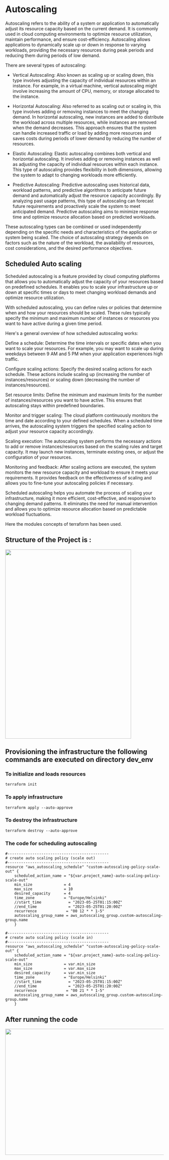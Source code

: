 # Autoscaling

Autoscaling refers to the ability of a system or application to automatically adjust its resource capacity based on the current demand. It is commonly used in cloud computing environments to optimize resource utilization, maintain performance, and ensure cost-efficiency. Autoscaling allows applications to dynamically scale up or down in response to varying workloads, providing the necessary resources during peak periods and reducing them during periods of low demand.

There are several types of autoscaling:

- Vertical Autoscaling: Also known as scaling up or scaling down, this type involves adjusting the capacity of individual resources within an instance. For example, in a virtual machine, vertical autoscaling might involve increasing the amount of CPU, memory, or storage allocated to the instance.

- Horizontal Autoscaling: Also referred to as scaling out or scaling in, this type involves adding or removing instances to meet the changing demand. In horizontal autoscaling, new instances are added to distribute the workload across multiple resources, while instances are removed when the demand decreases. This approach ensures that the system can handle increased traffic or load by adding more resources and saves costs during periods of lower demand by reducing the number of resources.

- Elastic Autoscaling: Elastic autoscaling combines both vertical and horizontal autoscaling. It involves adding or removing instances as well as adjusting the capacity of individual resources within each instance. This type of autoscaling provides flexibility in both dimensions, allowing the system to adapt to changing workloads more efficiently.

- Predictive Autoscaling: Predictive autoscaling uses historical data, workload patterns, and predictive algorithms to anticipate future demand and automatically adjust the resource capacity accordingly. By analyzing past usage patterns, this type of autoscaling can forecast future requirements and proactively scale the system to meet anticipated demand. Predictive autoscaling aims to minimize response time and optimize resource allocation based on predicted workloads.

These autoscaling types can be combined or used independently depending on the specific needs and characteristics of the application or system being scaled. The choice of autoscaling strategy depends on factors such as the nature of the workload, the availability of resources, cost considerations, and the desired performance objectives.

## Scheduled Auto scaling

Scheduled autoscaling is a feature provided by cloud computing platforms that allows you to automatically adjust the capacity of your resources based on predefined schedules. It enables you to scale your infrastructure up or down at specific times or days to meet changing workload demands and optimize resource utilization.

With scheduled autoscaling, you can define rules or policies that determine when and how your resources should be scaled. These rules typically specify the minimum and maximum number of instances or resources you want to have active during a given time period.

Here's a general overview of how scheduled autoscaling works:

Define a schedule: Determine the time intervals or specific dates when you want to scale your resources. For example, you may want to scale up during weekdays between 9 AM and 5 PM when your application experiences high traffic.

Configure scaling actions: Specify the desired scaling actions for each schedule. These actions include scaling up (increasing the number of instances/resources) or scaling down (decreasing the number of instances/resources).

Set resource limits: Define the minimum and maximum limits for the number of instances/resources you want to have active. This ensures that autoscaling stays within predefined boundaries.

Monitor and trigger scaling: The cloud platform continuously monitors the time and date according to your defined schedules. When a scheduled time arrives, the autoscaling system triggers the specified scaling action to adjust your resource capacity accordingly.

Scaling execution: The autoscaling system performs the necessary actions to add or remove instances/resources based on the scaling rules and target capacity. It may launch new instances, terminate existing ones, or adjust the configuration of your resources.

Monitoring and feedback: After scaling actions are executed, the system monitors the new resource capacity and workload to ensure it meets your requirements. It provides feedback on the effectiveness of scaling and allows you to fine-tune your autoscaling policies if necessary.

Scheduled autoscaling helps you automate the process of scaling your infrastructure, making it more efficient, cost-effective, and responsive to changing demand patterns. It eliminates the need for manual intervention and allows you to optimize resource allocation based on predictable workload fluctuations.

Here the modules concepts of terraform has been used.

## Structure of the Project is :

<img src="https://github.com/CloudSantosh/aws_autoscaling_terraform/blob/master/image/project_structure.png" width="400" height="600" alignment="center">

## Provisioning the infrastructure the following commands are executed on directory dev_env

### To initialize and loads resources

    terraform init

### To apply infrastructure

    terraform apply --auto-approve

### To destroy the infrastructure

    terraform destroy --auto-approve

### The code for scheduling autoscaling

    #---------------------------------------------
    # create auto scaling policy (scale out)
    #---------------------------------------------
    resource "aws_autoscaling_schedule" "custom-autoscaling-policy-scale-out" {
        scheduled_action_name = "${var.project_name}-auto-scaling-policy-scale-out"
        min_size              = 4
        max_size              = 10
        desired_capacity      = 4
        time_zone             = "Europe/Helsinki"
        //start_time            = "2023-05-25T01:15:00Z"
        //end_time              = "2023-05-25T01:20:00Z"
        recurrence             = "00 12 * * 1-5"
        autoscaling_group_name = aws_autoscaling_group.custom-autoscaling-group.name
        }

    #---------------------------------------------
    # create auto scaling policy (scale in)
    #---------------------------------------------
    resource "aws_autoscaling_schedule" "custom-autoscaling-policy-scale-out" {
        scheduled_action_name = "${var.project_name}-auto-scaling-policy-scale-out"
        min_size              = var.min_size
        max_size              = var.max_size
        desired_capacity      = var.min_size
        time_zone             = "Europe/Helsinki"
        //start_time            = "2023-05-25T01:15:00Z"
        //end_time              = "2023-05-25T01:20:00Z"
        recurrence             = "00 21 * * 1-5"
        autoscaling_group_name = aws_autoscaling_group.custom-autoscaling-group.name
        }

## After running the code

<img src="https://github.com/CloudSantosh/aws_autoscaling_terraform/blob/master/image/autoscaling_cpu.jpeg" width="600" height="400">
